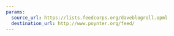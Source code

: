 ```yaml
---
params:
  source_url: https://lists.feedcorps.org/daveblogroll.opml
  destination_url: http://www.poynter.org/feed/
---
```

